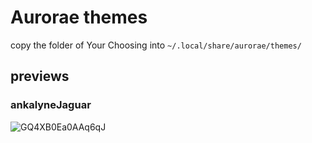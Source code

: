 # Aurorae themes
copy the folder of Your Choosing into `~/.local/share/aurorae/themes/`

## previews

### ankalyneJaguar
![GQ4XB0Ea0AAq6qJ](https://github.com/valkalyne/themestuff/assets/133736967/e4679897-ae2e-40c3-a134-4cd464afa3b6)
